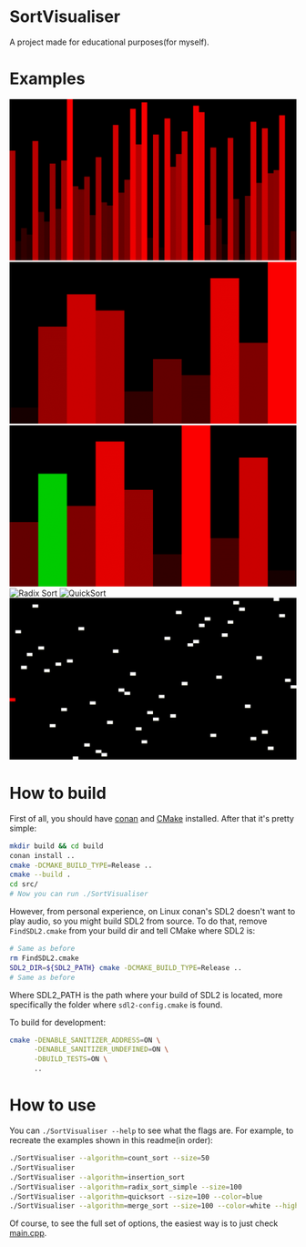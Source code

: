 # SortVisualiser
A project made for educational purposes(for myself).

# Examples
![Count Sort](./media/CountSort.gif)
![Bubble Sort](./media/BubbleSort.gif)
![Insertion Sort](./media/InsertionSort.gif)
![Radix Sort](./media/RadixSort.gif)
![QuickSort](./media/QuickSort.gif)
![Merge Sort](./media/MergeSort.gif)

# How to build
First of all, you should have [conan](https://conan.io/downloads.html) and [CMake](https://cmake.org/download/) installed.
After that it's pretty simple:
```sh
mkdir build && cd build
conan install ..
cmake -DCMAKE_BUILD_TYPE=Release ..
cmake --build .
cd src/
# Now you can run ./SortVisualiser
```

However, from personal experience, on Linux conan's SDL2 doesn't want to play audio, so you might build SDL2 from source.
To do that, remove `FindSDL2.cmake` from your build dir and tell CMake where SDL2 is:
```sh
# Same as before
rm FindSDL2.cmake
SDL2_DIR=${SDL2_PATH} cmake -DCMAKE_BUILD_TYPE=Release ..
# Same as before
```
Where SDL2_PATH is the path where your build of SDL2 is located, more specifically the folder where `sdl2-config.cmake` is found.

To build for development:
```sh
cmake -DENABLE_SANITIZER_ADDRESS=ON \
      -DENABLE_SANITIZER_UNDEFINED=ON \
      -DBUILD_TESTS=ON \
      ..
```

# How to use
You can `./SortVisualiser --help` to see what the flags are. For example, to recreate the examples shown in this readme(in order):
```sh
./SortVisualiser --algorithm=count_sort --size=50
./SortVisualiser
./SortVisualiser --algorithm=insertion_sort
./SortVisualiser --algorithm=radix_sort_simple --size=100
./SortVisualiser --algorithm=quicksort --size=100 --color=blue
./SortVisualiser --algorithm=merge_sort --size=100 --color=white --highlight-color=red --type=point
```

Of course, to see the full set of options, the easiest way is to just check [main.cpp](./src/main.cpp).
